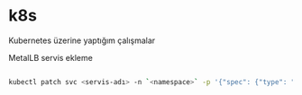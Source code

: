 # k8s

Kubernetes üzerine yaptığım çalışmalar

MetalLB servis ekleme

````bash

kubectl patch svc <servis-adı> -n `<namespace>` -p '{"spec": {"type": "LoadBalancer"}}'`

````
